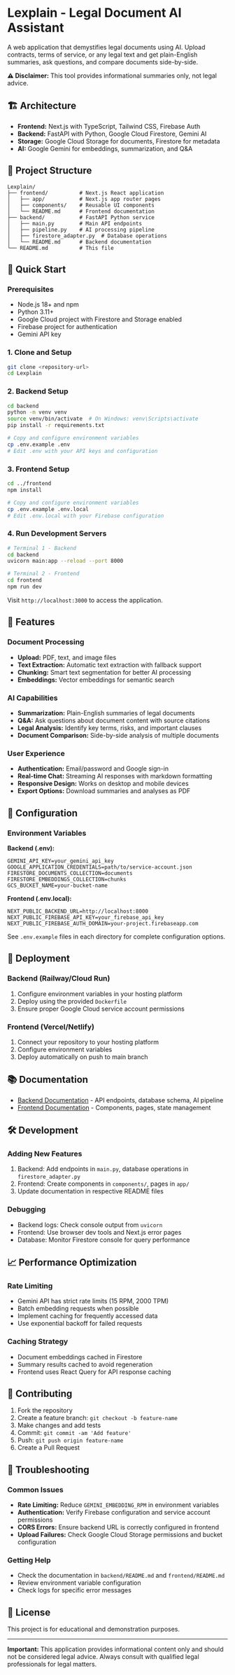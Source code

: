# Lexplain - Legal Document AI Assistant

A web application that demystifies legal documents using AI. Upload contracts, terms of service, or any legal text and get plain-English summaries, ask questions, and compare documents side-by-side.

**⚠️ Disclaimer:** This tool provides informational summaries only, not legal advice.

## 🏗️ Architecture

- **Frontend:** Next.js with TypeScript, Tailwind CSS, Firebase Auth
- **Backend:** FastAPI with Python, Google Cloud Firestore, Gemini AI
- **Storage:** Google Cloud Storage for documents, Firestore for metadata
- **AI:** Google Gemini for embeddings, summarization, and Q&A

## 📁 Project Structure

```
Lexplain/
├── frontend/          # Next.js React application
│   ├── app/           # Next.js app router pages
│   ├── components/    # Reusable UI components
│   └── README.md      # Frontend documentation
├── backend/           # FastAPI Python service
│   ├── main.py        # Main API endpoints
│   ├── pipeline.py    # AI processing pipeline
│   ├── firestore_adapter.py  # Database operations
│   └── README.md      # Backend documentation
└── README.md          # This file
```

## 🚀 Quick Start

### Prerequisites
- Node.js 18+ and npm
- Python 3.11+
- Google Cloud project with Firestore and Storage enabled
- Firebase project for authentication
- Gemini API key

### 1. Clone and Setup
```bash
git clone <repository-url>
cd Lexplain
```

### 2. Backend Setup
```bash
cd backend
python -m venv venv
source venv/bin/activate  # On Windows: venv\Scripts\activate
pip install -r requirements.txt

# Copy and configure environment variables
cp .env.example .env
# Edit .env with your API keys and configuration
```

### 3. Frontend Setup
```bash
cd ../frontend
npm install

# Copy and configure environment variables
cp .env.example .env.local
# Edit .env.local with your Firebase configuration
```

### 4. Run Development Servers
```bash
# Terminal 1 - Backend
cd backend
uvicorn main:app --reload --port 8000

# Terminal 2 - Frontend
cd frontend
npm run dev
```

Visit `http://localhost:3000` to access the application.

## 🎯 Features

### Document Processing
- **Upload:** PDF, text, and image files
- **Text Extraction:** Automatic text extraction with fallback support
- **Chunking:** Smart text segmentation for better AI processing
- **Embeddings:** Vector embeddings for semantic search

### AI Capabilities
- **Summarization:** Plain-English summaries of legal documents
- **Q&A:** Ask questions about document content with source citations
- **Legal Analysis:** Identify key terms, risks, and important clauses
- **Document Comparison:** Side-by-side analysis of multiple documents

### User Experience
- **Authentication:** Email/password and Google sign-in
- **Real-time Chat:** Streaming AI responses with markdown formatting
- **Responsive Design:** Works on desktop and mobile devices
- **Export Options:** Download summaries and analyses as PDF

## 🔧 Configuration

### Environment Variables

**Backend (.env):**
```
GEMINI_API_KEY=your_gemini_api_key
GOOGLE_APPLICATION_CREDENTIALS=path/to/service-account.json
FIRESTORE_DOCUMENTS_COLLECTION=documents
FIRESTORE_EMBEDDINGS_COLLECTION=chunks
GCS_BUCKET_NAME=your-bucket-name
```

**Frontend (.env.local):**
```
NEXT_PUBLIC_BACKEND_URL=http://localhost:8000
NEXT_PUBLIC_FIREBASE_API_KEY=your_firebase_api_key
NEXT_PUBLIC_FIREBASE_AUTH_DOMAIN=your-project.firebaseapp.com
```

See `.env.example` files in each directory for complete configuration options.

## 🚀 Deployment

### Backend (Railway/Cloud Run)
1. Configure environment variables in your hosting platform
2. Deploy using the provided `Dockerfile`
3. Ensure proper Google Cloud service account permissions

### Frontend (Vercel/Netlify)
1. Connect your repository to your hosting platform
2. Configure environment variables
3. Deploy automatically on push to main branch

## 📚 Documentation

- [Backend Documentation](backend/README.md) - API endpoints, database schema, AI pipeline
- [Frontend Documentation](frontend/README.md) - Components, pages, state management

## 🛠️ Development

### Adding New Features
1. Backend: Add endpoints in `main.py`, database operations in `firestore_adapter.py`
2. Frontend: Create components in `components/`, pages in `app/`
3. Update documentation in respective README files

### Debugging
- Backend logs: Check console output from `uvicorn`
- Frontend: Use browser dev tools and Next.js error pages
- Database: Monitor Firestore console for query performance

## 📈 Performance Optimization

### Rate Limiting
- Gemini API has strict rate limits (15 RPM, 2000 TPM)
- Batch embedding requests when possible
- Implement caching for frequently accessed data
- Use exponential backoff for failed requests

### Caching Strategy
- Document embeddings cached in Firestore
- Summary results cached to avoid regeneration
- Frontend uses React Query for API response caching

## 🤝 Contributing

1. Fork the repository
2. Create a feature branch: `git checkout -b feature-name`
3. Make changes and add tests
4. Commit: `git commit -am 'Add feature'`
5. Push: `git push origin feature-name`
6. Create a Pull Request

## 🐛 Troubleshooting

### Common Issues
- **Rate Limiting:** Reduce `GEMINI_EMBEDDING_RPM` in environment variables
- **Authentication:** Verify Firebase configuration and service account permissions
- **CORS Errors:** Ensure backend URL is correctly configured in frontend
- **Upload Failures:** Check Google Cloud Storage permissions and bucket configuration

### Getting Help
- Check the documentation in `backend/README.md` and `frontend/README.md`
- Review environment variable configuration
- Check logs for specific error messages

## 📄 License

This project is for educational and demonstration purposes.

---

**Important:** This application provides informational content only and should not be considered legal advice. Always consult with qualified legal professionals for legal matters.
